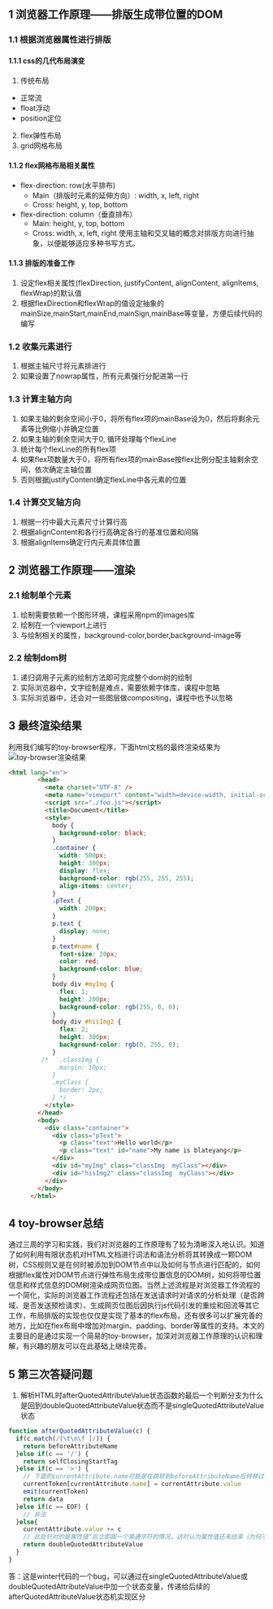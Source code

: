 ## 1 浏览器工作原理——排版生成带位置的DOM
### 1.1 根据浏览器属性进行排版
#### 1.1.1 css的几代布局演变
1. 传统布局
  - 正常流
  - float浮动
  - position定位
2. flex弹性布局
3. grid网格布局
#### 1.1.2 flex网格布局相关属性
- flex-direction: row(水平排布)
  - Main（排版时元素的延伸方向）: width, x, left, right
  - Cross: height, y, top, bottom
- flex-direction: column（垂直排布）
  - Main: height, y, top, bottom
  - Cross: width, x, left, right
使用主轴和交叉轴的概念对排版方向进行抽象，以便能够适应多种书写方式。
#### 1.1.3 排版的准备工作
1. 设定flex相关属性(flexDirection, justifyContent, alignContent, alignItems, flexWrap)的默认值
2. 根据flexDirection和flexWrap的值设定抽象的mainSize,mainStart,mainEnd,mainSign,mainBase等变量，方便后续代码的编写

### 1.2 收集元素进行
1. 根据主轴尺寸将元素排进行
2. 如果设置了nowrap属性，所有元素强行分配进第一行

### 1.3 计算主轴方向
1. 如果主轴的剩余空间小于0，将所有flex项的mainBase设为0，然后将剩余元素等比例缩小并确定位置
2. 如果主轴的剩余空间大于0, 循环处理每个flexLine
  1. 统计每个flexLine的所有flex项
  2. 如果flex项数量大于0，将所有flex项的mainBase按flex比例分配主轴剩余空间，依次确定主轴位置
  3. 否则根据justifyContent确定flexLine中各元素的位置

### 1.4 计算交叉轴方向
1. 根据一行中最大元素尺寸计算行高
2. 根据alignContent和各行行高确定各行的基准位置和间隔
3. 根据alignItems确定行内元素具体位置

## 2 浏览器工作原理——渲染
### 2.1 绘制单个元素
1. 绘制需要依赖一个图形环境，课程采用npm的images库
2. 绘制在一个viewport上进行
3. 与绘制相关的属性，background-color,border,background-image等

### 2.2 绘制dom树
1. 递归调用子元素的绘制方法即可完成整个dom树的绘制
2. 实际浏览器中，文字绘制是难点，需要依赖字体库，课程中忽略
3. 实际浏览器中，还会对一些图层做compositing，课程中也予以忽略

## 3 最终渲染结果
利用我们编写的toy-browser程序，下面html文档的最终渲染结果为
![toy-browser渲染结果](https://img-blog.csdnimg.cn/20210511222653526.jpg)
```html
<html lang="en">
        <head>
          <meta charset="UTF-8" />
          <meta name="viewport" content="width=device-width, initial-scale=1.0" />
          <script src="./foo.js"></script>
          <title>Document</title>
          <style>
            body {
              background-color: black;
            }
            .container {
              width: 500px;
              height: 300px;
              display: flex;
              background-color: rgb(255, 255, 255);
              align-items: center;
            }
            .pText {
              width: 200px;
            }
            p.text {
              display: none;
            }
            p.text#name {
              font-size: 20px;
              color: red;
              background-color: blue;
            }
            body div #myImg {
              flex: 1;
              height: 200px;
              background-color: rgb(255, 0, 0);
            }
            body div #hisImg2 {
              flex: 2;
              height: 300px;
              background-color: rgb(0, 255, 0);
            }
         /*   .classImg {
              margin: 10px;
            }
            .myClass {
              border: 2px;
            } */
          </style>
        </head>
        <body>
          <div class="container">
            <div class="pText">
              <p class="text">Hello world</p>
              <p class="text" id="name">My name is blateyang</p>
            </div>
            <div id="myImg" class="classImg  myClass"></div>
            <div id="hisImg2" class="classImg  myClass"></div>
          </div>
        </body>
      </html>
```

## 4 toy-browser总结
通过三周的学习和实践，我们对浏览器的工作原理有了较为清晰深入地认识。知道了如何利用有限状态机对HTML文档进行词法和语法分析将其转换成一颗DOM树，CSS规则又是在何时被添加到DOM节点中以及如何与节点进行匹配的，如何根据flex属性对DOM节点进行弹性布局生成带位置信息的DOM树，如何将带位置信息和样式信息的DOM树渲染成网页位图。当然上述流程是对浏览器工作流程的一个简化，实际的浏览器工作流程还包括在发送请求时对请求的分析处理（是否跨域、是否发送预检请求）、生成网页位图后因执行js代码引发的重绘和回流等其它工作，布局排版的实现也仅仅是实现了基本的flex布局，还有很多可以扩展完善的地方，比如在flex布局中增加对margin、padding、border等属性的支持。本文的主要目的是通过实现一个简易的toy-browser，加深对浏览器工作原理的认识和理解，有兴趣的朋友可以在此基础上继续完善。

## 5 第三次答疑问题
1. 解析HTML时afterQuotedAttributeValue状态函数的最后一个判断分支为什么是回到doubleQuotedAttributeValue状态而不是singleQuotedAttributeValue状态
```js
function afterQuotedAttributeValue(c) {
  if(c.match(/[\t\n\f ]/)) {
    return beforeAttributeName
  }else if(c == '/') {
    return selfClosingStartTag
  }else if(c == '>') {
    // 下面的currentAttribute.name可能是在跳转到beforeAttributeName后转移过来的，不能省略
    currentToken[currentAttribute.name] = currentAttribute.value 
    emit(currentToken)
    return data
  }else if(c == EOF) {
    // 非法
  }else{
    currentAttribute.value += c
    // 此处针对的是属性值“后立即跟一个普通字符的情况，这时认为属性值还未结束（为何不回到singleQuotedAttributeValue状态）
    return doubleQuotedAttributeValue 
  }
}
```
答：这是winter代码的一个bug，可以通过在singleQuotedAttributeValue或doubleQuotedAttributeValue中加一个状态变量，传递给后续的afterQuotedAttributeValue状态机实现区分